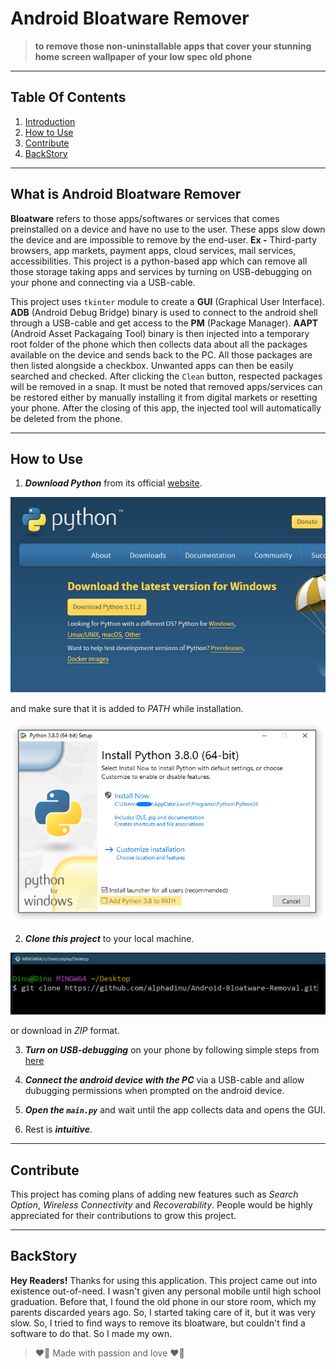 # Android Bloatware Remover

> **to remove those non-uninstallable apps that cover your stunning home screen wallpaper of your low spec old phone**

- - -

## Table Of Contents

1. [Introduction](#what-is-android-bloatware-remover)
2. [How to Use](#how-to-use)
3. [Contribute](#contribute)
4. [BackStory](#backstory)
- - -

## What is Android Bloatware Remover

**Bloatware** refers to those apps/softwares or services that comes preinstalled on a device and have no use to the user. These apps slow down the device and are impossible to remove by the end-user. **Ex -** Third-party browsers, app markets, payment apps, cloud services, mail services, accessibilities. This project is a python-based app which can remove all those storage taking apps and services by turning on USB-debugging on your phone and connecting via a USB-cable.

This project uses `tkinter` module to create a **GUI** (Graphical User Interface). **ADB** (Android Debug Bridge) binary is used to connect to the android shell through a USB-cable and get access to the **PM** (Package Manager). **AAPT** (Android Asset Packagaing Tool) binary is then injected into a temporary root folder of the phone which then collects data about all the packages available on the device and sends back to the PC. All those packages are then listed alongside a checkbox. Unwanted apps can then be easily searched and checked. After clicking the `Clean` button, respected packages will be removed in a snap. It must be noted that removed apps/services can be restored either by manually installing it from digital markets or resetting your phone. After the closing of this app, the injected tool will automatically be deleted from the phone.

- - -

## How to Use

1. ***Download Python*** from its official [website](https://www.python.org/downloads/).

![Download Page of Python](./res/images/python-website.png)

and make sure that it is added to *PATH* while installation.

![Installer of Python](./res/images/python-installer.png)

2. ***Clone this project*** to your local machine.

![Clone Command](./res/images/clone-command.png)

or download in *ZIP* format.

3. ***Turn on USB-debugging*** on your phone by following simple steps from [here](https://developer.android.com/studio/debug/dev-options)

4. ***Connect the android device with the PC*** via a USB-cable and allow dubugging permissions when prompted on the android device.

5. ***Open the `main.py`*** and wait until the app collects data and opens the GUI.

6. Rest is ***intuitive***.

--------------------------------------

## Contribute

This project has coming plans of adding new features such as *Search Option*, *Wireless Connectivity* and *Recoverability*. People would be highly appreciated for their contributions to grow this project.

----------------------------------------

## BackStory

**Hey Readers!** Thanks for using this application. This project came out into existence out-of-need. I wasn't given any personal mobile until high school graduation. Before that, I found the old phone in our store room, which my parents discarded years ago.
So, I started taking care of it, but it was very slow. So, I tried to find ways to remove its bloatware, but couldn't find a software to do that. So I made my own.

> ❤️‍🔥 Made with passion and love ❤️‍🔥